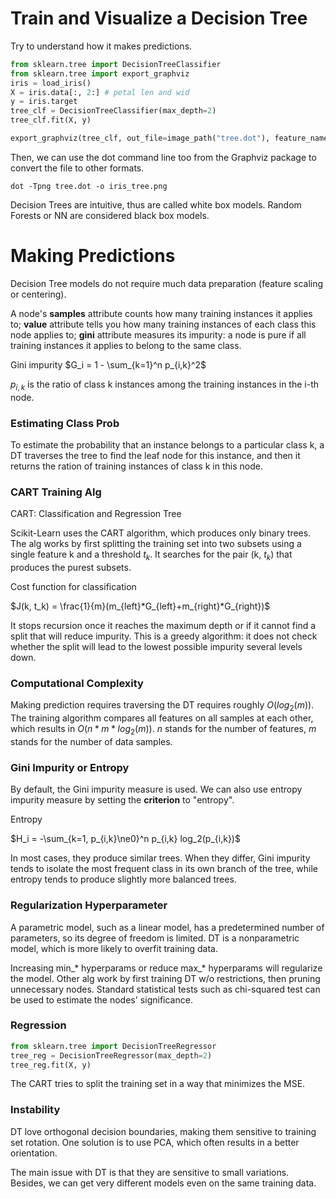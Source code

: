 # Train and Visualize a Decision Tree

Try to understand how it makes predictions. 

```python
from sklearn.tree import DecisionTreeClassifier
from sklearn.tree import export_graphviz
iris = load_iris()
X = iris.data[:, 2:] # petal len and wid
y = iris.target
tree_clf = DecisionTreeClassifier(max_depth=2)
tree_clf.fit(X, y)

export_graphviz(tree_clf, out_file=image_path("tree.dot"), feature_names=iris.feature_names[2:], rounded=True, filled=True)
```

Then, we can use the dot command line too from the Graphviz package to convert the file to other formats. 

```shell
dot -Tpng tree.dot -o iris_tree.png
```

Decision Trees are intuitive, thus are called white box models. Random Forests or NN are considered black box models. 

# Making Predictions

Decision Tree models do not require much data preparation (feature scaling or centering).

A node's **samples** attribute counts how many training instances it applies to; **value** attribute tells you how many training instances of each class this node applies to; **gini** attribute measures its impurity: a node is pure if all training instances it applies to belong to the same class. 

Gini impurity $G_i = 1 - \sum_{k=1}^n p_{i,k}^2$

$p_{i,k}$ is the ratio of class k instances among the training instances in the i-th node.  

### Estimating Class Prob

To estimate the probability that an instance belongs to a particular class k, a DT traverses the tree to find the leaf node for this instance, and then it returns the ration of training instances of class k in this node. 

### CART Training Alg

CART: Classification and Regression Tree

Scikit-Learn uses the CART algorithm, which produces only binary trees. The alg works by first splitting the training set into two subsets using a single feature k and a threshold $t_k$. It searches for the pair (k, $t_k$) that produces the purest subsets. 

Cost function for classification

$J(k, t_k) = \frac{1}{m}(m_{left}*G_{left}+m_{right}*G_{right})$

It stops recursion once it reaches the maximum depth or if it cannot find a split that will reduce impurity. This is a greedy algorithm: it does not check whether the split will lead to the lowest possible impurity several levels down. 

### Computational Complexity

Making prediction requires traversing the DT requires roughly $O(log_2(m))$. The training algorithm compares all features on all samples at each other, which results in $O(n*m*log_2(m))$. $n$ stands for the number of features, $m$ stands for the number of data samples. 

### Gini Impurity or Entropy

By default, the Gini impurity measure is used. We can also use entropy impurity measure by setting the **criterion** to "entropy". 

Entropy

$H_i = -\sum_{k=1, p_{i,k}\ne0}^n p_{i,k} log_2(p_{i,k})$

In most cases, they produce similar trees. When they differ, Gini impurity tends to isolate the most frequent class in its own branch of the tree, while entropy tends to produce slightly more balanced trees. 

### Regularization Hyperparameter

A parametric model, such as a linear model, has a predetermined number of parameters, so its degree of freedom is limited. DT is a nonparametric model, which is more likely to overfit training data.

Increasing min\_* hyperparams or reduce max\_* hyperparams will regularize the model. Other alg work by first training DT w/o restrictions, then pruning unnecessary nodes. Standard statistical tests such as chi-squared test can be used to estimate the nodes' significance. 

### Regression

```python
from sklearn.tree import DecisionTreeRegressor
tree_reg = DecisionTreeRegressor(max_depth=2)
tree_reg.fit(X, y)
```

The CART tries to split the training set in a way that minimizes the MSE. 

### Instability

DT love orthogonal decision boundaries, making them sensitive to training set rotation. One solution is to use PCA, which often results in a better orientation. 

The main issue with DT is that they are sensitive to small variations. Besides, we can get very different models even on the same training data. 







